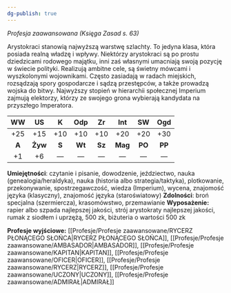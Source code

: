 ```yaml
---
dg-publish: true
---
```

*Profesja zaawansowana (Księga Zasad s. 63)*

Arystokraci stanowią najwyższą warstwę szlachty. To jedyna klasa, która posiada realną władzę i wpływy. Niektórzy arystokraci są po prostu dziedzicami rodowego majątku, inni zaś własnymi umacniają swoją pozycję w świecie polityki. Realizują ambitne cele, są świetny mówcami i wyszkolonymi wojownikami. Często zasiadają w radach miejskich, rozsądzają spory gospodarcze i sądzą przestępców, a także prowadzą wojska do bitwy. Najwyższy stopień w hierarchii społecznej Imperium zajmują elektorzy, którzy ze swojego grona wybierają kandydata na przyszłego Imperatora.

|  WW   |   US    |   K   |  Odp   |   Zr   |   Int   |   SW   |  Ogd   |
|:-----:|:-------:|:-----:|:------:|:------:|:-------:|:------:|:------:|
|  +25  |   +15   |  +10  |  +10   |  +10   |   +20   |  +20   |  +30   |
| **A** | **Żyw** | **S** | **Wt** | **Sz** | **Mag** | **PO** | **PP** |
|  +1   |   +6    |   —   |   —    |   —    |    —    |   —    |   —    |

**Umiejętności**: czytanie i pisanie, dowodzenie, jeździectwo, nauka (genealogia/heraldyka), nauka (historia albo strategia/taktyka), plotkowanie, przekonywanie, spostrzegawczość, wiedza (Imperium), wycena, znajomość języka (klasyczny), znajomość języka (staroświatowy)
**Zdolności**: broń specjalna (szermiercza), krasomówstwo, przemawianie
**Wyposażenie:** rapier albo szpada najlepszej jakości, strój arystokraty najlepszej jakości, rumak z siodłem i uprzężą, 500 zk, biżuteria o wartości 500 zk

**Profesje wyjściowe:** [[Profesje/Profesje zaawansowane/RYCERZ PŁONĄCEGO SŁOŃCA\|RYCERZ PŁONĄCEGO SŁOŃCA]], [[Profesje/Profesje zaawansowane/AMBASADOR\|AMBASADOR]], [[Profesje/Profesje zaawansowane/KAPITAN\|KAPITAN]], [[Profesje/Profesje zaawansowane/OFICER\|OFICER]], [[Profesje/Profesje zaawansowane/RYCERZ\|RYCERZ]], [[Profesje/Profesje zaawansowane/UCZONY\|UCZONY]], [[Profesje/Profesje zaawansowane/ADMIRAŁ\|ADMIRAŁ]]